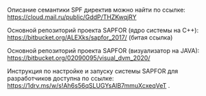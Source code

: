 Описание семантики SPF директив можно найти по ссылке: https://cloud.mail.ru/public/GddP/THZKwqjRY 

Основной репозиторий проекта SAPFOR (ядро системы на С++): https://bitbucket.org/ALEXks/sapfor_2017/  (битая ссылка)

Основной репозиторий проекта SAPFOR (визуализатор на JAVA): https://bitbucket.org/02090095/visual_dvm_2020/ 

Инструкция по настройке и запуску системы SAPFOR для разработчиков доступна по ссылке: https://1drv.ms/w/s!Ah6s56qSLUGYsAlB7mmuXcxeqVeT .
